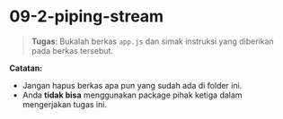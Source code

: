 # 09-2-piping-stream
> **Tugas**: Bukalah berkas `app.js` dan simak instruksi yang diberikan pada berkas tersebut.

**Catatan:**
- Jangan hapus berkas apa pun yang sudah ada di folder ini.
- Anda **tidak bisa** menggunakan package pihak ketiga dalam mengerjakan tugas ini.

